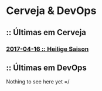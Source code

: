 # Cerveja & DevOps

## :: Últimas em Cerveja

### [2017-04-16 :: Heilige Saison](beer/2017-04-16-heilige.md)

## :: Últimas em DevOps

Nothing to see here yet =/
